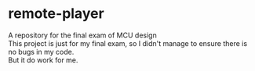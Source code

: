 # remote-player
A repository for the final exam of MCU design<br>
This project is just for my final exam, so I didn't manage to ensure there is no bugs in my code.<br>
But it do work for me.
